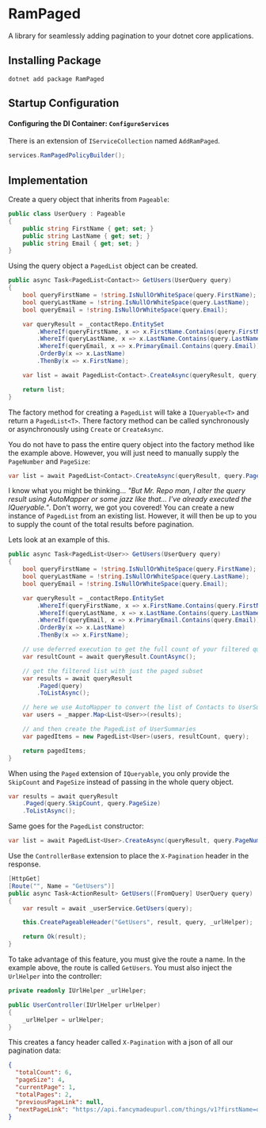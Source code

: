 # RamPaged

A library for seamlessly adding pagination to your dotnet core applications.

## Installing Package

```
dotnet add package RamPaged
```

## Startup Configuration

#### Configuring the DI Container: `ConfigureServices`

There is an extension of `IServiceCollection` named `AddRamPaged`.

```csharp
services.RamPagedPolicyBuilder();
```

## Implementation

Create a query object that inherits from `Pageable`:

```csharp
public class UserQuery : Pageable
{
    public string FirstName { get; set; }
    public string LastName { get; set; }
    public string Email { get; set; }
}
```

Using the query object a `PagedList` object can be created.

```csharp
public async Task<PagedList<Contact>> GetUsers(UserQuery query)
{
    bool queryFirstName = !string.IsNullOrWhiteSpace(query.FirstName);
    bool queryLastName = !string.IsNullOrWhiteSpace(query.LastName);
    bool queryEmail = !string.IsNullOrWhiteSpace(query.Email);

    var queryResult = _contactRepo.EntitySet
        .WhereIf(queryFirstName, x => x.FirstName.Contains(query.FirstName))
        .WhereIf(queryLastName, x => x.LastName.Contains(query.LastName))
        .WhereIf(queryEmail, x => x.PrimaryEmail.Contains(query.Email))
        .OrderBy(x => x.LastName)
        .ThenBy(x => x.FirstName);

    var list = await PagedList<Contact>.CreateAsync(queryResult, query);

    return list;
}
```

The factory method for creating a `PagedList` will take a `IQueryable<T>` and return a `PagedList<T>`. There factory method can be called synchronously or asynchronously using `Create` or `CreateAsync`.

You do not have to pass the entire query object into the factory method like the example above. However, you will just need to manually supply the `PageNumber` and `PageSize`:

```csharp
var list = await PagedList<Contact>.CreateAsync(queryResult, query.PageNumber, query.PageSize);
```

I know what you might be thinking... _"But Mr. Repo man, I alter the query result using AutoMapper or some jazz like that... I've already executed the IQueryable."_. Don't worry, we got you covered! You can create a new instance of `PagedList` from an existing list. However, it will then be up to you to supply the count of the total results before pagination.

Lets look at an example of this.

```csharp
public async Task<PagedList<User>> GetUsers(UserQuery query)
{
    bool queryFirstName = !string.IsNullOrWhiteSpace(query.FirstName);
    bool queryLastName = !string.IsNullOrWhiteSpace(query.LastName);
    bool queryEmail = !string.IsNullOrWhiteSpace(query.Email);

    var queryResult = _contactRepo.EntitySet
        .WhereIf(queryFirstName, x => x.FirstName.Contains(query.FirstName))
        .WhereIf(queryLastName, x => x.LastName.Contains(query.LastName))
        .WhereIf(queryEmail, x => x.PrimaryEmail.Contains(query.Email))
        .OrderBy(x => x.LastName)
        .ThenBy(x => x.FirstName);

    // use deferred execution to get the full count of your filtered query
    var resultCount = await queryResult.CountAsync();

    // get the filtered list with just the paged subset
    var results = await queryResult
        .Paged(query)
        .ToListAsync();

    // here we use AutoMapper to convert the list of Contacts to UserSummaries
    var users = _mapper.Map<List<User>>(results);

    // and then create the PagedList of UserSummaries
    var pagedItems = new PagedList<User>(users, resultCount, query);

    return pagedItems;
}
```

When using the `Paged` extension of `IQueryable`, you only provide the `SkipCount` and `PageSize` instead of passing in the whole query object.

```csharp
var results = await queryResult
    .Paged(query.SkipCount, query.PageSize)
    .ToListAsync();
```

Same goes for the `PagedList` constructor:

```csharp
var list = await PagedList<User>.CreateAsync(queryResult, query.PageNumber, query.PageSize);
```

Use the `ControllerBase` extension to place the `X-Pagination` header in the response.

```csharp
[HttpGet]
[Route("", Name = "GetUsers")]
public async Task<ActionResult> GetUsers([FromQuery] UserQuery query)
{
    var result = await _userService.GetUsers(query);

    this.CreatePageableHeader("GetUsers", result, query, _urlHelper);

    return Ok(result);
}
```

To take advantage of this feature, you must give the route a name. In the example above, the route is called `GetUsers`. You must also inject the `UrlHelper` into the controller:

```csharp
private readonly IUrlHelper _urlHelper;

public UserController(IUrlHelper urlHelper)
{
    _urlHelper = urlHelper;
}
```

This creates a fancy header called `X-Pagination` with a json of all our pagination data:

```json
{
  "totalCount": 6,
  "pageSize": 4,
  "currentPage": 1,
  "totalPages": 2,
  "previousPageLink": null,
  "nextPageLink": "https://api.fancymadeupurl.com/things/v1?firstName=oliver&PageNumber=2&PageSize=4"
}
```
